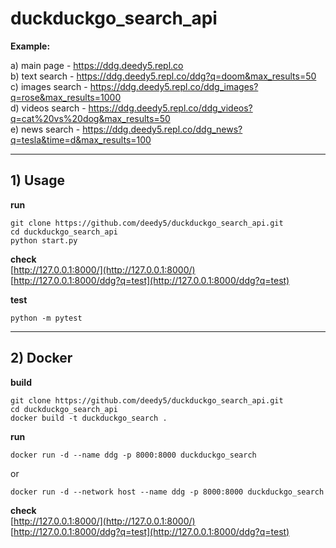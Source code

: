 #  duckduckgo_search_api
**Example:**

a) main page - https://ddg.deedy5.repl.co </br>
b) text search - https://ddg.deedy5.repl.co/ddg?q=doom&max_results=50 </br>
c) images search - https://ddg.deedy5.repl.co/ddg_images?q=rose&max_results=1000 </br>
d) videos search - https://ddg.deedy5.repl.co/ddg_videos?q=cat%20vs%20dog&max_results=50 </br>
e) news search - https://ddg.deedy5.repl.co/ddg_news?q=tesla&time=d&max_results=100
___
## 1) Usage
**run**
```python3
git clone https://github.com/deedy5/duckduckgo_search_api.git
cd duckduckgo_search_api
python start.py
```

**check**</br>
[http://127.0.0.1:8000/](http://127.0.0.1:8000/)</br>
[http://127.0.0.1:8000/ddg?q=test](http://127.0.0.1:8000/ddg?q=test)


**test**
```python3
python -m pytest
```
___
## 2) Docker
**build**
```python3
git clone https://github.com/deedy5/duckduckgo_search_api.git
cd duckduckgo_search_api
docker build -t duckduckgo_search .
```

**run**
```python3
docker run -d --name ddg -p 8000:8000 duckduckgo_search
```
or
```python3
docker run -d --network host --name ddg -p 8000:8000 duckduckgo_search
```

**check**</br>
[http://127.0.0.1:8000/](http://127.0.0.1:8000/)</br>
[http://127.0.0.1:8000/ddg?q=test](http://127.0.0.1:8000/ddg?q=test)
